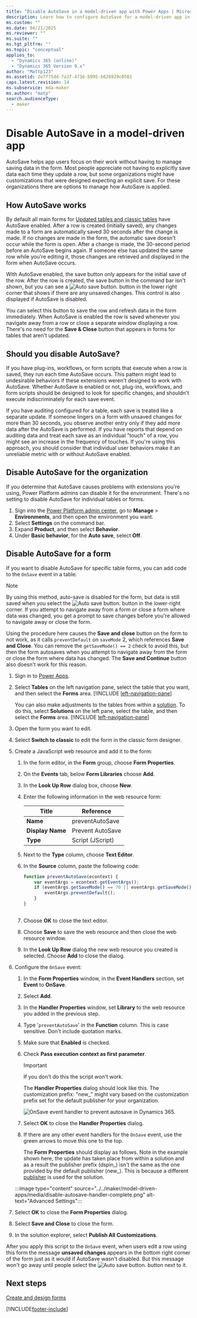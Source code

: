 ```yaml
---
title: "Disable AutoSave in a model-driven app with Power Apps | MicrosoftDocs"
description: Learn how to configure AutoSave for a model-driven app in Power Apps.
ms.custom: ""
ms.date: 04/21/2025
ms.reviewer: ""
ms.suite: ""
ms.tgt_pltfrm: ""
ms.topic: "conceptual"
applies_to: 
  - "Dynamics 365 (online)"
  - "Dynamics 365 Version 9.x"
author: "Mattp123"
ms.assetid: 2e7f75dd-7a3f-4716-b995-b626929c0501
caps.latest.revision: 14
ms.subservice: mda-maker
ms.author: "matp"
search.audienceType: 
  - maker
---
```

# Disable AutoSave in a model-driven app

AutoSave helps app users focus on their work without having to manage saving data in the form. Most people appreciate not having to explicitly save data each time they update a row, but some organizations might have customizations that were designed expecting an explicit save. For these organizations there are options to manage how AutoSave is applied.  
  
## How AutoSave works

 By default all main forms for [Updated tables and classic tables](create-design-forms.md#updated-versus-classic-tables) have AutoSave enabled. After a row is created (initially saved), any changes made to a form are automatically saved 30 seconds after the change is made. If no changes are made in the form, the automatic save doesn't occur while the form is open. After a change is made, the 30-second period before an AutoSave begins again. If someone else has updated the same row while you're editing it, those changes are retrieved and displayed in the form when AutoSave occurs.  
  
 With AutoSave enabled, the save button only appears for the initial save of the row. After the row is created, the save button in the command bar isn't shown, but you can see a ![Auto save button.](media/auto-save-icon.png "Auto save button") button in the lower right corner that shows if there are any unsaved changes. This control is also displayed if AutoSave is disabled.  
  
 You can select this button to save the row and refresh data in the form immediately. When  AutoSave is enabled the row is saved whenever you navigate away from a row or close a separate window displaying a row. There's no need for the **Save & Close** button that appears in forms for tables that aren't updated.  
  
## Should you disable AutoSave?  

If you have plug-ins, workflows, or form scripts that execute when a row is saved, they run each time AutoSave occurs. This pattern might lead to undesirable behaviors if these extensions weren't designed to work with AutoSave. Whether AutoSave is enabled or not, plug-ins, workflows, and form scripts should be designed to look for specific changes, and shouldn't execute indiscriminately for each save event.  
  
If you have auditing configured for a table, each save is treated like a separate update. If someone lingers on a form with unsaved changes for more than 30 seconds, you observe another entry only if they add more data after the AutoSave is performed. If you have reports that depend on auditing data and treat each save as an individual "touch" of a row, you might see an increase in the frequency of touches. If you're using this approach, you should consider that individual user behaviors make it an unreliable metric with or without AutoSave enabled.  
  
## Disable AutoSave for the organization

If you determine that AutoSave causes problems with extensions you're using, Power Platform admins can disable it for the environment. There's no setting to disable AutoSave for individual tables or forms.  

1. Sign into the [Power Platform admin center](https://admin.powerplatform.microsoft.com), go to **Manage** > **Environments**, and then open the environment you want.
1. Select **Settings** on the command bar. 
1. Expand **Product**, and then select **Behavior**.  
1. Under **Basic behavior**, for the **Auto save**, select **Off**.  
  
## Disable AutoSave for a form

 If you want to disable AutoSave for specific table forms, you can add code to the `OnSave` event in a table.  
  
> [!NOTE]
>  By using this method, auto-save is disabled for the form, but data is still saved when you select the ![Auto save button.](media/auto-save-icon.png "Auto save button") button in the lower-right corner. If you attempt to navigate away from a form or close a form where data was changed, you get a prompt to save changes before you're allowed to navigate away or close the form. 
>  
>  Using the procedure here causes the **Save and close** button on the form to not work, as it calls `preventDefault` on `saveMode` 2, which references **Save and Close**. You can remove the `getSaveMode() == 2` check to avoid this, but then the form autosaves when you attempt to navigate away from the form or close the form where data has changed. The **Save and Continue** button also doesn't work for this reason.
  
1.  Sign in to [Power Apps](https://make.powerapps.com/?utm_source=padocs&utm_medium=linkinadoc&utm_campaign=referralsfromdoc).  

2.  Select **Tables** on the left navigation pane, select the table that you want, and then select the **Forms** area. [!INCLUDE [left-navigation-pane](../../includes/left-navigation-pane.md)]
   
    You can also make adjustments to the tables from within a [solution](../model-driven-apps/model-driven-app-glossary.md#solution).  To do this, select **Solutions** on the left pane, select the table, and then select the **Forms** area. [!INCLUDE [left-navigation-pane](../../includes/left-navigation-pane.md)]
  
3.  Open the form you want to edit.

4.  Select **Switch to classic** to edit the form in the classic form designer.
  
5.  Create a JavaScript web resource and add it to the form:  
  
    1.  In the form editor, in the **Form** group, choose **Form Properties**.  
  
    2.  On the **Events** tab, below **Form Libraries** choose **Add**.  
  
    3.  In the **Look Up Row** dialog box, choose **New**.  
  
    4.  Enter the following information in the web resource form:  
  
        |Title|Reference|  
        |-|-|  
        |**Name**|preventAutoSave|  
        |**Display Name**|Prevent AutoSave|  
        |**Type**|Script (JScript)|  
  
    5.  Next to the **Type** column, choose **Text Editor**.  
  
    6.  In the **Source** column, paste the following code:  
  
        ```javascript  
        function preventAutoSave(econtext) {  
            var eventArgs = econtext.getEventArgs();  
            if (eventArgs.getSaveMode() == 70 || eventArgs.getSaveMode() == 2) {  
                eventArgs.preventDefault();  
            }  
        }  
  
        ```  
  
    7.  Choose **OK** to close the text editor.  
  
    8.  Choose **Save** to save the web resource and then close the web resource window.  
  
    9. In the **Look Up Row** dialog the new web resource you created is selected. Choose **Add** to close the dialog.  
  
6.  Configure the `OnSave` event:  
  
    1.  In the **Form Properties** window, in the **Event Handlers** section, set **Event** to **OnSave**.  
  
    2.  Select **Add**.  
  
    3.  In the **Handler Properties** window, set **Library** to the web resource you added in the previous step.  
  
    4.  Type '`preventAutoSave`' in the **Function** column. This is case sensitive. Don't include quotation marks.  
  
    5.  Make sure that **Enabled** is checked.  
  
    6.  Check **Pass execution context as first parameter**.  
  
        > [!IMPORTANT]
        >  If you don't do this the script won't work.  
  
         The **Handler Properties** dialog should look like this. The customization prefix: "new_" might vary based on the customization prefix set for the default publisher for your organization.  
  
         ![OnSave event handler to prevent autosave in Dynamics 365.](media/prevent-auto-save-script.png "OnSave event handler to prevent autosave in Dynamics 365")  
  
    7.  Select **OK** to close the **Handler Properties** dialog.  
  
    8.  If there are any other event handlers for the `OnSave` event, use the green arrows to move this one to the top.  

        The **Form Properties** should display as follows. Note in the example shown here, the update has taken place from within a solution and as a result the publisher prefix (dspin_) isn't the same as the one provided by the default publisher (new_). This is because a different [publisher](../model-driven-apps/model-driven-app-glossary.md#publisher) is used for the solution.

    :::image type="content" source="../../maker/model-driven-apps/media/disable-autosave-handler-complete.png" alt-text="Advanced Settings":::
  
7. Select **OK** to close the **Form Properties** dialog.  
  
8. Select **Save and Close** to close the form.  
  
9.  In the solution explorer, select **Publish All Customizations**.  
  
 After you apply this script to the `OnSave` event, when users edit a row using this form the message **unsaved changes** appears in the bottom right corner of the form just as it would if AutoSave wasn't disabled. But this message won't go away until people select the ![Auto save button.](media/auto-save-icon.png "Auto save button") button next to it.
  
## Next steps

[Create and design forms](create-design-forms.md)

[!INCLUDE[footer-include](../../includes/footer-banner.md)]
